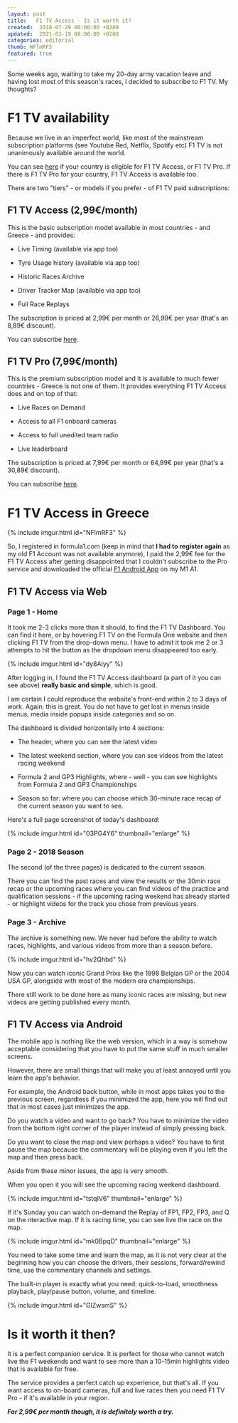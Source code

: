 ```yaml
---
layout: post
title:   F1 TV Access - Is it worth it?
created:  2018-07-29 00:00:00 +0200
updated:  2021-03-19 00:00:00 +0200
categories: editorial
thumb: NFlmRF3
featured: true
---
```


Some weeks ago, waiting to take my 20-day army vacation leave and having lost
most of this season's races, I decided to subscribe to F1 TV. My thoughts?

# F1 TV availability

Because we live in an imperfect world, like most of the mainstream subscription
platforms (see Youtube Red, Netflix, Spotify etc) F1 TV is not unanimously 
available around the world.

You can see
[here](https://web.archive.org/web/20190221060812/https://f1tv.formula1.com/en/content-schedule)
if your country is eligible for F1 TV Access, or F1 TV Pro. If there is F1 TV Pro for your country,
F1 TV Access is available too.

There are two "tiers" - or models if you prefer - of F1 TV paid subscriptions:

## F1 TV Access (2,99€/month)

This is the basic subscription model available in most countries - and Greece - and provides:

* Live Timing (available via app too)

* Tyre Usage history (available via app too)

* Historic Races Archive

* Driver Tracker Map (available via app too)

* Full Race Replays

The subscription is priced at 2,99€ per month or 26,99€ per year (that's 
an 8,89€ discount).

You can subscribe [here](https://www.formula1.com/en/subscribe-to-f1-tv-access.html#en).

## F1 TV Pro (7,99€/month)

This is the premium subscription model and it is available to much fewer 
countries - Greece is not one of them. It provides everything F1 TV Access does 
and on top of that:

* Live Races on Demand

* Access to all F1 onboard cameras

* Access to full unedited team radio

* Live leaderboard

The subscription is priced at 7,99€ per month or 64,99€ per year (that's a
30,89€ discount).

You can subscribe [here](https://www.formula1.com/en/subscribe-to-f1-tv-pro.html).

# F1 TV Access in Greece

{% include imgur.html id="NFlmRF3" %}

So, I registered in formula1.com (keep in mind that **I had to register again**
as my old F1 Account was not available anymore), I paid the 2,99€ fee for the F1
TV Access after getting disappointed that I couldn't subscribe to the Pro
service and downloaded the official
[F1 Android App](https://play.google.com/store/apps/details?id=com.softpauer.f1timingapp2014.basic)
on my M1 A1.

## F1 TV Access via Web

### Page 1 - Home

It took me 2-3 clicks more than it should, to find the F1 TV Dashboard. You can
find it here, or by hovering F1 TV on the Formula One website and then clicking
F1 TV from the drop-down menu. I have to admit it took me 2 or 3 attempts to hit
the button as the dropdown menu disappeared too early.

{% include imgur.html id="dy8Aiyy" %}

After logging in, I found the F1 TV Access dashboard (a part of it you can see
above) **really basic and simple**, which is good.

I am certain I could reproduce the website's front-end within 2 to 3 days of
work. Again: this is great. You do not have to get lost in menus inside menus,
media inside popups inside categories and so on.

The dashboard is divided horizontally into 4 sections:

* The header, where you can see the latest video

* The latest weekend section, where you can see videos from the latest racing
weekend

* Formula 2 and GP3 Highlights, where - well - you can see highlights from 
Formula 2 and GP3 Championships

* Season so far: where you can choose which 30-minute race recap of the current
season you want to see.

Here's a full page screenshot of today's dashboard:

{% include imgur.html id="03PG4Y6" thumbnail="enlarge" %}

### Page 2 - 2018 Season

The second (of the three pages) is dedicated to the current season.

There you can find the past races and view the results or the 30min race recap
or the upcoming races where you can find videos of the practice and
qualification sessions - if the upcoming racing weekend has already started -
or highlight videos for the track you chose from previous years.

### Page 3 - Archive

The archive is something new. We never had before the ability to watch races, 
highlights, and various videos from more than a season before.

{% include imgur.html id="hv2Qhbd" %}

Now you can watch iconic Grand Prixs like the 1998 Belgian GP or the 2004 USA
GP, alongside with most of the modern era championships.

There still work to be done here as many iconic races are missing, but new 
videos are getting published every month.

## F1 TV Access via Android

The mobile app is nothing like the web version, which in a way is somehow 
acceptable considering that you have to put the same stuff in much smaller
screens.

However, there are small things that will make you at least annoyed until you 
learn the app's behavior.

For example, the Android back button, while in most apps takes you to the
previous screen, regardless if you minimized the app, here you will find out
that in most cases just minimizes the app.

Do you watch a video and want to go back? You have to minimize the video from 
the bottom right corner of the player instead of simply pressing back.

Do you want to close the map and view perhaps a video? You have to first pause 
the map because the commentary will be playing even if you left the map and then
press back.

Aside from these minor issues, the app is very smooth.

When you open it you will see the upcoming racing weekend dashboard.

{% include imgur.html id="tstqIV6" thumbnail="enlarge" %}

If it's Sunday you can watch on-demand the Replay of FP1, FP2, FP3, and Q on the 
nteractive map. If it is racing time, you can see live the race on the map.

{% include imgur.html id="mk0BpqD" thumbnail="enlarge" %}

You need to take some time and learn the map, as it is not very clear at the
beginning how you can choose the drivers, their sessions, forward/rewind time,
use the commentary channels and settings.

The built-in player is exactly what you need: quick-to-load, smoothness
playback, play/pause button, volume, and timeline.

{% include imgur.html id="GlZwsmS" %}

# Is it worth it then?

It is a perfect companion service. It is perfect for those who cannot watch live
the F1 weekends and want to see more than a 10-15min highlights video that is
available for free.

The service provides a perfect catch up experience, but that's all. If you want
access to on-board cameras, full and live races then you need F1 TV Pro - if
it's available in your region.

***For 2,99€ per month though, it is definitely worth a try.***
